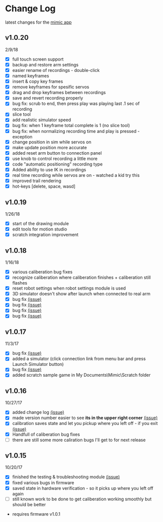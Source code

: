# Change Log
latest changes for the [mimic app](mimicrobot.tk)
## v1.0.20
2/9/18
- [x] full touch screen support
- [x] backup and restore arm settings
- [x] easier rename of recordings - double-click
- [x] named keyframes
- [x] insert & copy key frames
- [x] remove keyframes for spesific servos
- [x] drag and drop keyframes between recordings
- [x] save and revert recording properly
- [x] bug fix: scrub to end, then press play was playing last .1 sec of recording
- [x] slice tool
- [x] add realistic simulator speed
- [x] bug fix: when 1 keyframe total complete is 1 (no slice tool)
- [x] bug fix: when normalizing recording time and play is pressed - exception
- [x] change position in sim while servos on
- [x] make update position more accurate
- [x] added reset arm button to connection panel
- [x] use knob to control recording a little more
- [x] code "automatic positioning" recording type
- [x] Added ability to use IK in recordings
- [x] real time recording while servos are on - watched a kid try this
- [x] improved trail rendering
- [x] hot-keys [delete, space, wasd]

## v1.0.19
1/26/18
- [x] start of the drawing module
- [x] edit tools for motion studio
- [x] scratch integration improvement

## v1.0.18
1/16/18
- [x] various caliberation bug fixes
- [x] recognize caliberation where caliberation finishes + caliberation still flashes
- [x] reset robot settings when robot settings module is used
- [x] 3D simulator doesn't show after launch when connected to real arm
- [x] bug fix [(issue)](../../issues/15)
- [x] bug fix [(issue)](../../issues/14)
- [x] bug fix [(issue)](../../issues/11)
- [x] bug fix [(issue)](../../issues/7)

## v1.0.17
11/3/17
- [x] bug fix [(issue)](../../issues/12)
- [x] added a simulator (click connection link from menu bar and press Launch Simulator button)
- [x] bug fix [(issue)](../../issues/1)
- [x] added scratch sample game in My Documents\Mimic\Scratch folder

## v1.0.16
10/27/17
- [x] added change log [(issue)](../../issues/8)
- [x] made version number easier to see **its in the upper right corner** [(issue)](../../issues/8)
- [x] calibration saves state and let you pickup where you left off - if you exit [(issue)](../../issues/5)
- [x] Handfull of caliberation bug fixes
- [ ] there are still some more caliration bugs I'll get to for next release

## v1.0.15
10/20/17
- [x] finished the testing & troubleshooting module [(issue)](../../issues/10)
- [x] fixed various bugs in firmware
- [x] saved state in hardware verification - so it picks up where you left off again
- [ ] still known work to be done to get caliberation working smoothly but should be better
* requires firmware v1.0.1
